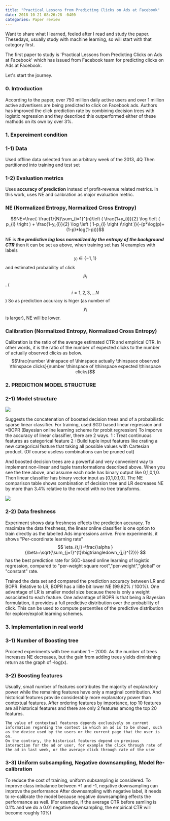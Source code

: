 ```yaml
---
title: "Practical Lessons from Predicting Clicks on Ads at Facebook"
date: 2018-10-21 08:26:28 -0400
categories: Paper review
---
```


Want to share what I learned, feeled after I read and study the paper.
Thesedays, usually study with machine learning, so will start with that category first.

The first paper to study is 'Practical Lessons from Predicting Clicks on Ads at
Facebook' which has issued from Facebook team for predicting clicks on Ads at Facebook.

Let's start the journey.  

### 0. Introduction
According to the paper, over 750 million daily active
users and over 1 million active advertisers are being predicted to click on Facebook ads.
Authors has improved the click prediction rate by combining decision trees with logistic regression and they described this outperformed either of these mathods on its own by over 3%.

### 1. Expereiment condition
### 1-1) Data
Used offline data selected from an arbitrary week of the 2013, 4Q
Then partitioned into training and test set

### 1-2) Evaluation metrics
Uses **accuracy of prediction** instead of profit-revenue related metrics. In this work, uses NE and calibration as major evaluation metric.

###	NE (Normalized Entropy, Normalized Cross Entropy)
$$NE=\frac{-\frac{1}{N}\sum_{i=1}^{n}\left ( \frac{1+y_{i}}{2} \log \left ( p_{i} \right ) + \frac{1-y_{i}}{2} \log \left ( 1-p_{i} \right )\right )}{-(p*\log(p)+(1-p)*log(1-p))}$$

NE is ***the predictive log loss normalized by the entropy of the background
CTR*** then it can be set as above,
when training set has N examples with labels $$y_{i}\in\left \{-1,1  \right \}$$ and estimated probability of click $$p_{i}$$. ($$ i=1,2,3,...N$$)
So as prediction accuracy is higer (as number of $$y_{i}$$ is larger), NE will be lower.

###	Calibration (Normalized Entropy, Normalized Cross Entropy)
Calibration is the ratio of the average estimated CTR and empirical CTR.
In other words, it is the ratio of the number of expected clicks to the number of actually observed clicks as below.
$$\frac{number \thinspace of \thinspace actually \thinspace observed \thinspace clicks}{number \thinspace of \thinspace expected \thinspace clicks}$$

### 2. PREDICTION MODEL STRUCTURE
### 2-1) Model structure
![](https://github.com/puhuk/puhuk.github.io/blob/master/img/FB-tree.PNG?raw=true)

Suggests the concatenation of boosted decision trees and of a probabilistic
sparse linear classifier.
For training, used SGD based linear regression and *BOPR (Bayesian online learning scheme for probit regression)
To imporve the accuracy of linear classifier, there are 2 ways.
 1 : Treat continuous features as categorical feature
 2 : Build tuple input features like crating a new categorical feature that taking all possible values with Cartesian product. (Of course useless combinations can be pruned out)

And boosted decision trees are a powerful and very convenient way to implement non-linear and tuple transformations described above.
When you see the tree above, and assume each node has binary output like 0,1,0,1,0. Then linear classifier has binary vector input as [0,1,0,1,0].
The NE comparison table shows combination of decision tree and LR decreases NE by more than 3.4% relative to the model with no tree transforms.

![](https://github.com/puhuk/puhuk.github.io/blob/master/img/FB-comp_table.PNG?raw=true)

### 2-2) Data freshness
Experiment shows data freshness effects the prediction accuracy. To maximize the data freshness, the linear online classifier is one option to train directly as the labelled Ads impressions arrive.
From experiments, it shows "Per-coordinate learning rate"
$$
\eta_{t,i}=\frac{\alpha }{\beta+\sqrt{\sum_{j=1}^{t}\bigtriangledown_{j,i}^{2}}}
$$
has the best prediction rate for SGD-based online learning of logistic regression, compared to "per-weight square root","per-weight","global" or "constant" rate.

Trained the data set and compared the prediction accuracy between LR and BOPR. Relative to LR, BOPR has a liitle bit lower NE (99.82% / 100%).
One advantage of LR is smaller model size because there is only a weight associated to each feature.
One advantage of BOPR is that being a
Bayesian formulation, it provides a full predictive distribution
over the probability of click. This can be used to compute percentiles of the predictive distribution for explore/exploit learning schemes.

### 3. Implementation in real world
### 3-1) Number of Boosting tree
Proceed experiments with tree number 1 ~ 2000. As the number of trees increases NE decreases, but the gain from adding trees yields diminishing return as the graph of -log(x).

### 3-2) Boosting features
Usually, small number of features contributes the majority
of explanatory power while the remaining features have
only a marginal contribution.
And historical features provide considerably more explanatory power than contextual features. After ordering features by importance, top 10 features are all historical features and there are only 2 features among the top 20 features.
```
The value of contextual features depends exclusively on current information regarding the context in which an ad is to be shown, such as the device used by the users or the current page that the user is on.
On the contrary, the historical features depend on previous interaction for the ad or user, for example the click through rate of the ad in last week, or the average click through rate of the user
```

### 3-3) Uniform subsampling, Negative downsampling, Model Re-calibration
To reduce the cost of training, uniform subsampling is considered.
To improve class imbalance between +1 and -1, negative downsampling can improve the performance
After downsampling with negative label, it needs to re-calibrate the model because negative downsampling effects the performance as well.
(For example, if the average CTR before samling is 0.1% and we do a 0.01 negative downsampling, the empirical CTR will become roughly 10%)



















